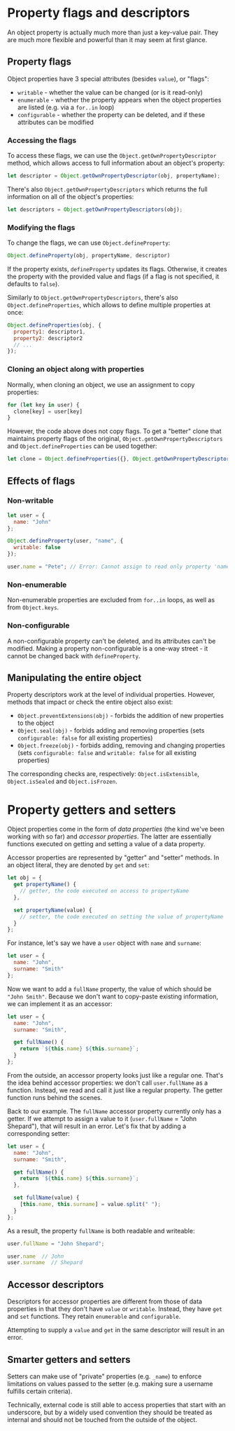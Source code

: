 # Property flags and descriptors

An object property is actually much more than just a key-value pair. They are much more 
flexible and powerful than it may seem at first glance.

## Property flags

Object properties have 3 special attributes (besides `value`), or "flags":

* `writable` - whether the value can be changed (or is it read-only)
* `enumerable` - whether the property appears when the object properties are listed (e.g.
via a `for..in` loop)
* `configurable` - whether the property can be deleted, and if these attributes can be modified

### Accessing the flags

To access these flags, we can use the `Object.getOwnPropertyDescriptor` method, which allows
access to full information about an object's property:

```js
let descriptor = Object.getOwnPropertyDescriptor(obj, propertyName);
```

There's also `Object.getOwnPropertyDescriptors` which returns the full information on all
of the object's properties:

```js
let descriptors = Object.getOwnPropertyDescriptors(obj);
```

### Modifying the flags

To change the flags, we can use `Object.defineProperty`:

```js
Object.defineProperty(obj, propertyName, descriptor)
```

If the property exists, `defineProperty` updates its flags. Otherwise, it creates the property
with the provided value and flags (if a flag is not specified, it defaults to `false`).

Similarly to `Object.getOwnPropertyDescriptors`, there's also `Object.defineProperties`,
which allows to define multiple properties at once:

```js
Object.defineProperties(obj, {
  property1: descriptor1,
  property2: descriptor2
  // ...
});
```

### Cloning an object along with properties

Normally, when cloning an object, we use an assignment to copy properties:

```js
for (let key in user) {
  clone[key] = user[key]
}
```

However, the code above does not copy flags. To get a "better" clone that maintains
property flags of the original, `Object.getOwnPropertyDescriptors` and `Object.defineProperties`
can be used together:

```js
let clone = Object.defineProperties({}, Object.getOwnPropertyDescriptors(obj));
```

## Effects of flags

### Non-writable

```js
let user = {
  name: "John"
};

Object.defineProperty(user, "name", {
  writable: false
});

user.name = "Pete"; // Error: Cannot assign to read only property 'name'
```

### Non-enumerable

Non-enumerable properties are excluded from `for..in` loops, as well as from `Object.keys`.

### Non-configurable

A non-configurable property can't be deleted, and its attributes can't be modified. Making
a property non-configurable is a one-way street - it cannot be changed back with `defineProperty`.

## Manipulating the entire object

Property descriptors work at the level of individual properties. However, methods that
impact or check the entire object also exist:

* `Object.preventExtensions(obj)` - forbids the addition of new properties to the object
* `Object.seal(obj)` - forbids adding and removing properties (sets `configurable: false`
for all existing properties)
* `Object.freeze(obj)` - forbids adding, removing and changing properties (sets `configurable: false`
and `writable: false` for all existing properties)

The corresponding checks are, respectively: `Object.isExtensible`, `Object.isSealed` and
`Object.isFrozen`.

# Property getters and setters

Object properties come in the form of *data properties* (the kind we've been working with
so far) and *accessor properties*. The latter are essentially functions executed on getting
and setting a value of a data property.

Accessor properties are represented by "getter" and "setter" methods. In an object literal,
they are denoted by `get` and `set`:

```js
let obj = {
  get propertyName() {
    // getter, the code executed on access to propertyName
  },

  set propertyName(value) {
    // setter, the code executed on setting the value of propertyName
  }
};
```

For instance, let's say we have a `user` object with `name` and `surname`:

```js
let user = {
  name: "John",
  surname: "Smith"
};
```

Now we want to add a `fullName` property, the value of which should be `"John Smith"`.
Because we don't want to copy-paste existing information, we can implement it as an accessor:

```js
let user = {
  name: "John",
  surname: "Smith",

  get fullName() {
    return `${this.name} ${this.surname}`;
  }
};
```

From the outside, an accessor property looks just like a regular one. That's the idea behind accessor properties: we don't call `user.fullName` as a function. Instead, we read and call it just like a regular property. The getter function runs behind the scenes.

Back to our example. The `fullName` accessor property currently only has a getter. If we attempt to assign a value to it (`user.fullName` = "John Shepard"), that will result in an error. Let's fix that by adding a corresponding setter:

```js
let user = {
  name: "John",
  surname: "Smith",

  get fullName() {
    return `${this.name} ${this.surname}`;
  },

  set fullName(value) {
    [this.name, this.surname] = value.split(" ");
  }
};
```

As a result, the property `fullName` is both readable and writeable:

```js
user.fullName = "John Shepard";

user.name  // John
user.surname  // Shepard
```

## Accessor descriptors

Descriptors for accessor properties are different from those of data properties in that
they don't have `value` or `writable`. Instead, they have `get` and `set` functions.
They retain `enumerable` and `configurable`.

Attempting to supply a `value` and `get` in the same descriptor will result in an error.

## Smarter getters and setters

Setters can make use of "private" properties (e.g. `_name`) to enforce limitations on
values passed to the setter (e.g. making sure a username fulfills certain criteria).

Technically, external code is still able to access properties that start with an
underscore, but by a widely used convention they should be treated as internal and
should not be touched from the outside of the object.

